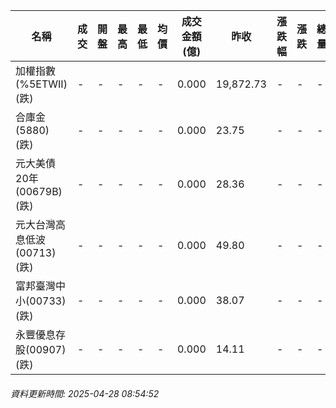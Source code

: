 | 名稱 | 成交 | 開盤 | 最高 | 最低 | 均價 | 成交金額(億) | 昨收 | 漲跌幅 | 漲跌 | 總量 | 昨量 | 振幅 |
| -------- | -------- | -------- | -------- |-------- | -------- | -------- |-------- |-------- |-------- | -------- | -------- |-------- |
|加權指數(%5ETWII) (跌)|-|-|-|-|-|0.000|19,872.73|-|-|-|-|0.00%|
|合庫金(5880) (跌)|-|-|-|-|-|0.000|23.75|-|-|-|-|0.00%|
|元大美債20年(00679B) (跌)|-|-|-|-|-|0.000|28.36|-|-|-|-|0.00%|
|元大台灣高息低波(00713) (跌)|-|-|-|-|-|0.000|49.80|-|-|-|-|0.00%|
|富邦臺灣中小(00733) (跌)|-|-|-|-|-|0.000|38.07|-|-|-|-|0.00%|
|永豐優息存股(00907) (跌)|-|-|-|-|-|0.000|14.11|-|-|-|-|0.00%|
###### 資料更新時間: 2025-04-28 08:54:52